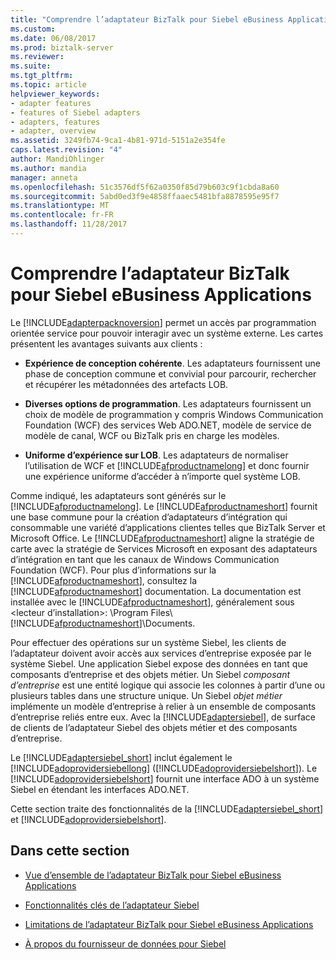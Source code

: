```yaml
---
title: "Comprendre l’adaptateur BizTalk pour Siebel eBusiness Applications | Documents Microsoft"
ms.custom: 
ms.date: 06/08/2017
ms.prod: biztalk-server
ms.reviewer: 
ms.suite: 
ms.tgt_pltfrm: 
ms.topic: article
helpviewer_keywords:
- adapter features
- features of Siebel adapters
- adapters, features
- adapter, overview
ms.assetid: 3249fb74-9ca1-4b81-971d-5151a2e354fe
caps.latest.revision: "4"
author: MandiOhlinger
ms.author: mandia
manager: anneta
ms.openlocfilehash: 51c3576df5f62a0350f85d79b603c9f1cbda8a60
ms.sourcegitcommit: 5abd0ed3f9e4858ffaaec5481bfa8878595e95f7
ms.translationtype: MT
ms.contentlocale: fr-FR
ms.lasthandoff: 11/28/2017
---
```

# <a name="understand-biztalk-adapter-for-siebel-ebusiness-applications"></a>Comprendre l’adaptateur BizTalk pour Siebel eBusiness Applications
Le [!INCLUDE[adapterpacknoversion](../../includes/adapterpacknoversion-md.md)] permet un accès par programmation orientée service pour pouvoir interagir avec un système externe. Les cartes présentent les avantages suivants aux clients :  
  
-   **Expérience de conception cohérente**. Les adaptateurs fournissent une phase de conception commune et convivial pour parcourir, rechercher et récupérer les métadonnées des artefacts LOB.  
  
-   **Diverses options de programmation**. Les adaptateurs fournissent un choix de modèle de programmation y compris Windows Communication Foundation (WCF) des services Web ADO.NET, modèle de service de modèle de canal, WCF ou BizTalk pris en charge les modèles.  
  
-   **Uniforme d’expérience sur LOB**. Les adaptateurs de normaliser l’utilisation de WCF et [!INCLUDE[afproductnamelong](../../includes/afproductnamelong-md.md)] et donc fournir une expérience uniforme d’accéder à n’importe quel système LOB.  
  
 Comme indiqué, les adaptateurs sont générés sur le [!INCLUDE[afproductnamelong](../../includes/afproductnamelong-md.md)]. Le [!INCLUDE[afproductnameshort](../../includes/afproductnameshort-md.md)] fournit une base commune pour la création d’adaptateurs d’intégration qui consommable une variété d’applications clientes telles que BizTalk Server et Microsoft Office. Le [!INCLUDE[afproductnameshort](../../includes/afproductnameshort-md.md)] aligne la stratégie de carte avec la stratégie de Services Microsoft en exposant des adaptateurs d’intégration en tant que les canaux de Windows Communication Foundation (WCF). Pour plus d’informations sur la [!INCLUDE[afproductnameshort](../../includes/afproductnameshort-md.md)], consultez la [!INCLUDE[afproductnameshort](../../includes/afproductnameshort-md.md)] documentation. La documentation est installée avec le [!INCLUDE[afproductnameshort](../../includes/afproductnameshort-md.md)], généralement sous \<lecteur d’installation\>: \Program Files\\[!INCLUDE[afproductnameshort](../../includes/afproductnameshort-md.md)]\Documents.  
  
 Pour effectuer des opérations sur un système Siebel, les clients de l’adaptateur doivent avoir accès aux services d’entreprise exposée par le système Siebel. Une application Siebel expose des données en tant que composants d’entreprise et des objets métier. Un Siebel *composant d’entreprise* est une entité logique qui associe les colonnes à partir d’une ou plusieurs tables dans une structure unique. Un Siebel *objet métier* implémente un modèle d’entreprise à relier à un ensemble de composants d’entreprise reliés entre eux. Avec la [!INCLUDE[adaptersiebel](../../includes/adaptersiebel-md.md)], de surface de clients de l’adaptateur Siebel des objets métier et des composants d’entreprise.  
  
 Le [!INCLUDE[adaptersiebel_short](../../includes/adaptersiebel-short-md.md)] inclut également le [!INCLUDE[adoprovidersiebellong](../../includes/adoprovidersiebellong-md.md)] ([!INCLUDE[adoprovidersiebelshort](../../includes/adoprovidersiebelshort-md.md)]). Le [!INCLUDE[adoprovidersiebelshort](../../includes/adoprovidersiebelshort-md.md)] fournit une interface ADO à un système Siebel en étendant les interfaces ADO.NET.  
  
 Cette section traite des fonctionnalités de la [!INCLUDE[adaptersiebel_short](../../includes/adaptersiebel-short-md.md)] et [!INCLUDE[adoprovidersiebelshort](../../includes/adoprovidersiebelshort-md.md)].  
  
## <a name="in-this-section"></a>Dans cette section  
  
-   [Vue d’ensemble de l’adaptateur BizTalk pour Siebel eBusiness Applications](../../adapters-and-accelerators/adapter-siebel/overview-of-biztalk-adapter-for-siebel-ebusiness-applications.md)  
  
-   [Fonctionnalités clés de l’adaptateur Siebel](../../adapters-and-accelerators/adapter-siebel/key-features-in-the-siebel-adapter.md) 
  
-   [Limitations de l’adaptateur BizTalk pour Siebel eBusiness Applications](../../adapters-and-accelerators/adapter-siebel/limitations-of-biztalk-adapter-for-siebel-ebusiness-applications.md)  
  
-   [À propos du fournisseur de données pour Siebel](../../adapters-and-accelerators/adapter-siebel/about-the-data-provider-for-siebel.md)
